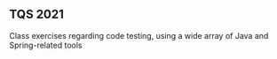 ##  TQS 2021

Class exercises regarding code testing, using a wide array of Java and Spring-related tools

